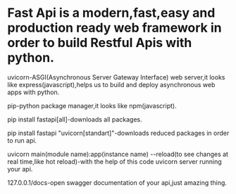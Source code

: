 <h1>Fast Api is a modern,fast,easy and production ready web framework in order to build Restful Apis with python.</h1>
<p>uvicorn-ASGI(Asynchronous Server Gateway Interface) web server,it looks like express(javascript),helps us to build and deploy asynchronous web apps with python.</p>
<p>pip-python package manager,it looks like npm(javascript).</p>
<p>pip install fastapi[all]-downloads all packages.</p>
<p>pip install fastapi "uvicorn[standart]"-downloads reduced packages in order to run api.</p>
<p>uvicorn main(module name):app(instance name) --reload(to see changes at real time,like hot reload)-with the help of this code uvicorn server running your api.</p>
<p>127.0.0.1/docs-open swagger documentation of your api,just amazing thing.</p>
